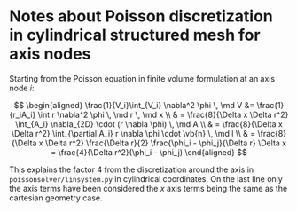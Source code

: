# Notes about Poisson discretization in cylindrical structured mesh for axis nodes

Starting from the Poisson equation in finite volume formulation at an axis node $i$:

$$
\begin{aligned}
\frac{1}{V_i}\int_{V_i} \nabla^2 \phi \, \md V &= \frac{1}{r_iA_i} \int r \nabla^2 \phi \, \md r \, \md x \\
 & = \frac{8}{\Delta x \Delta r^2} \int_{A_i} \nabla_{2D} \cdot (r \nabla \phi) \, \md A \\
 & = \frac{8}{\Delta x \Delta r^2} \int_{\partial A_i} r \nabla \phi \cdot \vb{n} \, \md l \\
 & = \frac{8}{\Delta x \Delta r^2} \frac{\Delta r}{2} \frac{\phi_i - \phi_j}{\Delta r} \Delta x = \frac{4}{\Delta r^2}(\phi_i - \phi_j)
\end{aligned}
$$

This explains the factor 4 from the discretization around the axis in `poissonsolver/linsystem.py` in cylindrical coordinates. On the last line only the axis terms have been considered the $x$ axis terms being the same as the cartesian geometry case.